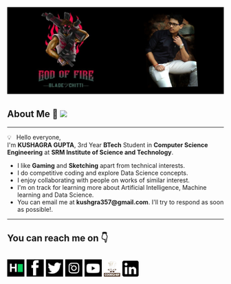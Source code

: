 ![](mine.jpeg)
--------------------------------------------------------------------------------------------------------------------------------------------------------------------------
## About Me :love_you_gesture: ![](https://komarev.com/ghpvc/?username=godoffirekg&color=green)
--------------------------------------------------------------------------------------------------------------------------------------------------------------------------

💡 &nbsp; Hello everyone,<br>
I'm __KUSHAGRA GUPTA__, 3rd Year __BTech__ Student in __Computer Science Engineering__ at __SRM Institute of Science and Technology__.
- I like __Gaming__ and __Sketching__ apart from technical interests.
- I do competitive coding and explore Data Science concepts. 
- I enjoy collaborating with people on works of similar interest.
- I'm on track for learning more about Artificial Intelligence, Machine learning and Data Science.
- You can email me at ____kushgra357@gmail.com____. I'll try to respond as soon as possible!.

--------------------------------------------------------------------------------------------------------------------------------------------------------------------------
## You can reach me on :point_down:
[![Foo](Logos1/1.png)](https://www.hackerrank.com/kushagra357)
[![Foo](Logos1/2.png)](https://www.facebook.com/kushagra.gupta.0508/)
[![Foo](Logos1/3.png)](https://twitter.com/kushagra357)
[![Foo](Logos1/4.png)](https://www.instagram.com/kushagra._.99/)
[![Foo](Logos1/5.png)](https://www.youtube.com/channel/UCPtHNEgopEEOA1NKUmWFDgA)
[![Foo](Logos1/6.png)](https://www.codechef.com/users/kushagra357)
[![Foo](Logos1/7.png)](https://www.linkedin.com/in/kushagra-gupta-5a92a812a/)
--------------------------------------------------------------------------------------------------------------------------------------------------------------------------
